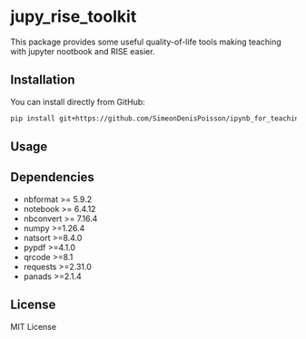# jupy_rise_toolkit

This package provides some useful quality-of-life tools making teaching with jupyter nootbook and RISE easier.


## Installation

You can install directly from GitHub:

```bash
pip install git+https://github.com/SimeonDenisPoisson/ipynb_for_teaching.git
```

## Usage

## Dependencies

- nbformat >= 5.9.2
- notebook >= 6.4.12
- nbconvert >= 7.16.4
- numpy >=1.26.4
- natsort >=8.4.0
- pypdf >=4.1.0
- qrcode >=8.1
- requests >=2.31.0
- panads >=2.1.4

## License

MIT License

